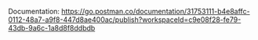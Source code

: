 Documentation:
https://go.postman.co/documentation/31753111-b4e8affc-0112-48a7-a9f8-447d8ae400ac/publish?workspaceId=c9e08f28-fe79-43db-9a6c-1a8d8f8ddbdb
